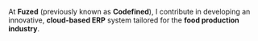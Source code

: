 At **Fuzed** (previously known as **Codefined**), I contribute in developing an innovative, **cloud-based ERP** system tailored for the **food production industry**.
